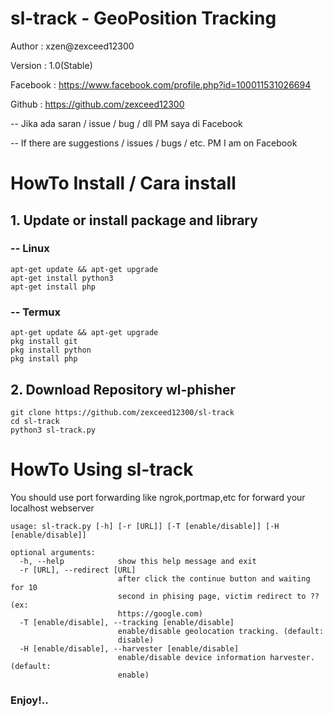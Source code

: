 # sl-track - GeoPosition Tracking
Author : xzen@zexceed12300

Version : 1.0(Stable)

Facebook : https://www.facebook.com/profile.php?id=100011531026694

Github : https://github.com/zexceed12300

-- Jika ada saran / issue / bug / dll PM saya di Facebook

-- If there are suggestions / issues / bugs / etc. PM I am on Facebook

# HowTo Install / Cara install
## 1. Update or install package and library
### -- Linux
```
apt-get update && apt-get upgrade
apt-get install python3
apt-get install php
```
### -- Termux
```
apt-get update && apt-get upgrade
pkg install git
pkg install python
pkg install php
```
   
## 2. Download Repository wl-phisher
```
git clone https://github.com/zexceed12300/sl-track
cd sl-track
python3 sl-track.py
```   
# HowTo Using sl-track
You should use port forwarding like ngrok,portmap,etc for forward your localhost webserver

```
usage: sl-track.py [-h] [-r [URL]] [-T [enable/disable]] [-H [enable/disable]]

optional arguments:
  -h, --help            show this help message and exit
  -r [URL], --redirect [URL]
                        after click the continue button and waiting for 10
                        second in phising page, victim redirect to ?? (ex:
                        https://google.com)
  -T [enable/disable], --tracking [enable/disable]
                        enable/disable geolocation tracking. (default:
                        disable)
  -H [enable/disable], --harvester [enable/disable]
                        enable/disable device information harvester. (default:
                        enable)
```                      
### Enjoy!..
